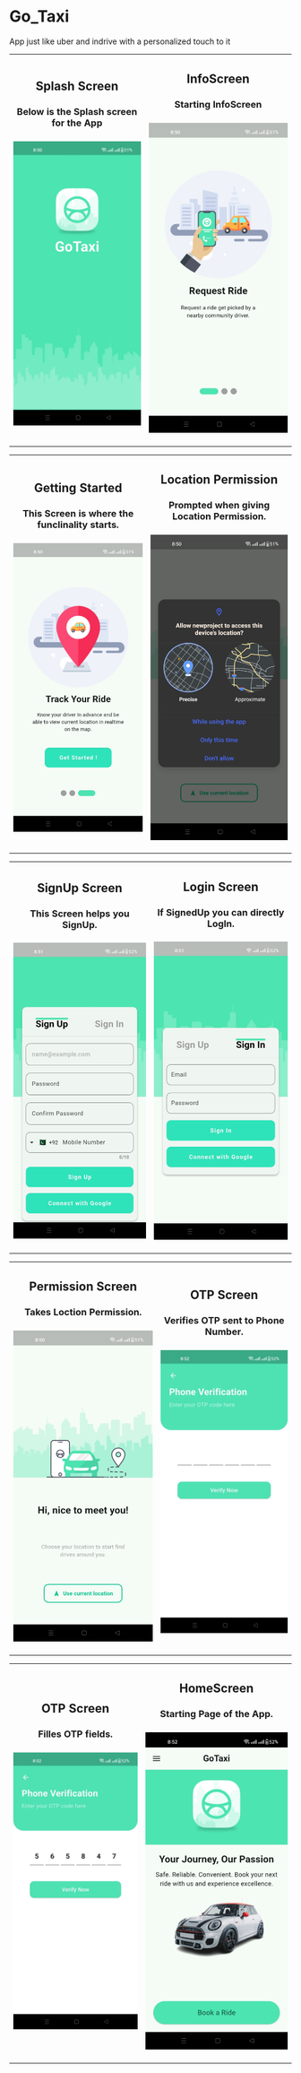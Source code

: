 # Go_Taxi
App just like uber and indrive with a personalized touch to it

<table>
  <tr>
    <td align="center">
      <h2>Splash Screen</h2>
      <h3>Below is the Splash screen for the App<h3>
      <img src="1.Splash Screen.jpg" alt="Splash Screen" width="400px">
    </td>
    <td align="center">
      <h2>InfoScreen</h2>
      <h3>Starting InfoScreen<h3>
      <img src="2.Info Screen.jpg" alt="Splash Screen 2" width="400px">
    </td>
  </tr>
</table>
        
<table>
  <tr>
    <td align="center">
      <h2>Getting Started</h2>
      <h3>This Screen is where the funclinality starts.<h3>
      <img src="3. Getting Started.jpg" alt="Splash Screen" width="400px">
    </td>
    <td align="center">
      <h2>Location Permission</h2>
      <h3>Prompted when giving Location Permission.<h3>
      <img src="4. Location Permission.jpg" alt="Splash Screen 2" width="400px">
    </td>
  </tr>
</table>

<table>
  <tr>
    <td align="center">
      <h2>SignUp Screen</h2>
      <h3>This Screen helps you SignUp.<h3>
      <img src="5.SignUp.jpg" alt="Splash Screen" width="400px">
    </td>
    <td align="center">
      <h2>Login Screen</h2>
      <h3>If SignedUp you can directly LogIn.<h3>
      <img src="5.1.SignIn Screen.jpg" alt="Splash Screen 2" width="400px">
    </td>
  </tr>
</table>

<table>
  <tr>
    <td align="center">
      <h2>Permission Screen</h2>
      <h3>Takes Loction Permission.<h3>
      <img src="6.Permission Screen.jpg" alt="Splash Screen" width="400px">
    </td>
    <td align="center">
      <h2>OTP Screen</h2>
      <h3>Verifies OTP sent to Phone Number.<h3>
      <img src="7.OTP Screen.jpg" alt="Splash Screen 2" width="400px">
    </td>
  </tr>
</table>

<table>
  <tr>
    <td align="center">
      <h2>OTP Screen</h2>
      <h3>Filles OTP fields.<h3>
      <img src="8.OTP Screen 2.jpg" alt="Splash Screen" width="400px">
    </td>
    <td align="center">
      <h2>HomeScreen</h2>
      <h3>Starting Page of the App.<h3>
      <img src="9.HomePage.jpg" alt="Splash Screen 2" width="400px">
    </td>
  </tr>
</table>
